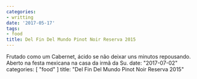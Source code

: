 ```yaml
---
categories:
- writting
date: '2017-05-17'
tags:
- food
title: Del Fin Del Mundo Pinot Noir Reserva 2015
---
```


Frutado como um Cabernet, ácido se não deixar uns minutos repousando. Aberto na festa mexicana na casa da irmã da Su.
date: "2017-07-02"
categories: [ "food" ]
title: "Del Fin Del Mundo Pinot Noir Reserva 2015"
